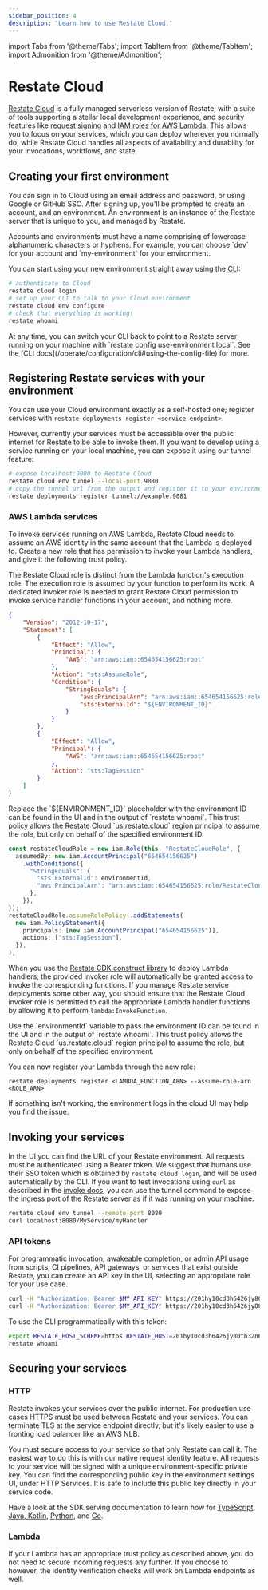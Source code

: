 ```yaml
---
sidebar_position: 4
description: "Learn how to use Restate Cloud."
---
```


import Tabs from '@theme/Tabs';
import TabItem from '@theme/TabItem';
import Admonition from '@theme/Admonition';

# Restate Cloud

[Restate Cloud](https://restate.dev/cloud) is a fully managed serverless version of Restate, with a suite of tools supporting a stellar local development experience, and security features like [request signing](#securing-your-services) and [IAM roles for AWS Lambda](#aws-lambda-services). This allows you to focus on your services, which you can deploy wherever you normally do, while Restate Cloud handles all aspects of availability and durability for your invocations, workflows, and state.

## Creating your first environment

You can sign in to Cloud using an email address and password, or using Google or GitHub SSO.
After signing up, you'll be prompted to create an account, and an environment. An environment is an instance of the Restate server that is unique to you, and managed by Restate.

<Admonition type="tip" title="Naming">
Accounts and environments must have a name comprising of lowercase alphanumeric
characters or hyphens. For example, you can choose `dev` for your account and
`my-environment` for your environment.
</Admonition>

You can start using your new environment straight away using the [CLI](/develop/local_dev#running-restate-server--cli-locally):

```bash
# authenticate to Cloud
restate cloud login
# set up your CLI to talk to your Cloud environment
restate cloud env configure
# check that everything is working!
restate whoami
```

<Admonition type="tip" title="Switching environments in the CLI">
At any time, you can switch your CLI back to point to a Restate server running
on your machine with `restate config use-environment local`. See the
[CLI docs](/operate/configuration/cli#using-the-config-file) for more.
</Admonition>

## Registering Restate services with your environment

You can use your Cloud environment exactly as a self-hosted one; register
services with `restate deployments register <service-endpoint>`.

However, currently your services must be accessible over the public internet for
Restate to be able to invoke them. If you want to develop using a
service running on your local machine, you can expose it using our tunnel
feature:

```bash
# expose localhost:9080 to Restate Cloud
restate cloud env tunnel --local-port 9080
# copy the tunnel url from the output and register it to your environment
restate deployments register tunnel://example:9081
```

### AWS Lambda services

To invoke services running on AWS Lambda, Restate Cloud needs to assume an AWS
identity in the same account that the Lambda is deployed to. Create a new role
that has permission to invoke your Lambda handlers, and give it the following
trust policy.

<Admonition type="info">
The Restate Cloud role is distinct from the Lambda function's execution role.
The execution role is assumed by your function to perform its work. A dedicated
invoker role is needed to grant Restate Cloud permission to invoke service handler
functions in your account, and nothing more.
</Admonition>

<Tabs>
<TabItem value="json" label="IAM JSON Policy" default>

```json
{
    "Version": "2012-10-17",
    "Statement": [
        {
            "Effect": "Allow",
            "Principal": {
                "AWS": "arn:aws:iam::654654156625:root"
            },
            "Action": "sts:AssumeRole",
            "Condition": {
                "StringEquals": {
                    "aws:PrincipalArn": "arn:aws:iam::654654156625:role/RestateCloud",
                    "sts:ExternalId": "${ENVIRONMENT_ID}"
                }
            }
        },
        {
            "Effect": "Allow",
            "Principal": {
                "AWS": "arn:aws:iam::654654156625:root"
            },
            "Action": "sts:TagSession"
        }
    ]
}
```

<Admonition type="info" title="Environment Identifier">
Replace the `${ENVIRONMENT_ID}` placeholder with the environment ID can be found in the UI and in the output of `restate whoami`.
This trust policy allows the Restate Cloud `us.restate.cloud` region principal to assume the role, but only on behalf of the specified environment ID.
</Admonition>

</TabItem>
<TabItem value="cdk" label="AWS CDK">

```ts
const restateCloudRole = new iam.Role(this, "RestateCloudRole", {
  assumedBy: new iam.AccountPrincipal("654654156625")
    .withConditions({
      "StringEquals": {
        "sts:ExternalId": environmentId,
        "aws:PrincipalArn": "arn:aws:iam::654654156625:role/RestateCloud",
      },
    }),
});
restateCloudRole.assumeRolePolicy!.addStatements(
  new iam.PolicyStatement({
    principals: [new iam.AccountPrincipal("654654156625")],
    actions: ["sts:TagSession"],
  }),
);
```

When you use the [Restate CDK construct library](/deploy/faas/lambda/cdk) to deploy
Lambda handlers, the provided invoker role will automatically be granted access
to invoke the corresponding functions. If you manage Restate service deployments
some other way, you should ensure that the Restate Cloud invoker role is permitted
to call the appropriate Lambda handler functions by allowing it to perform `lambda:InvokeFunction`.

<Admonition type="info" title="Environment Identifier">
Use the `environmentId` variable to pass the environment ID can be found in the UI and in the output of `restate whoami`.
This trust policy allows the Restate Cloud `us.restate.cloud` region principal to assume the role, but only on behalf of the specified environment.
</Admonition>

</TabItem>
</Tabs>

You can now register your Lambda through the new role:

```shell
restate deployments register <LAMBDA_FUNCTION_ARN> --assume-role-arn <ROLE_ARN>
```

If something isn't working, the environment logs in the cloud UI may help
you find the issue.

## Invoking your services

In the UI you can find the URL of your Restate environment. All requests must be
authenticated using a Bearer token. We suggest that humans use their SSO token
which is obtained by `restate cloud login`, and will be used automatically by
the CLI. If you want to test invocations using `curl` as described in the [invoke docs](/invoke/http), you can use the tunnel command to expose
the ingress port of the Restate server as if it was running on your machine:

```bash
restate cloud env tunnel --remote-port 8080
curl localhost:8080/MyService/myHandler
```

### API tokens

For programmatic invocation, awakeable completion, or admin API usage from
scripts, CI pipelines, API gateways, or services that exist outside Restate,
you can create an API key in the UI, selecting an appropriate role for your use
case.

```bash
curl -H "Authorization: Bearer $MY_API_KEY" https://201hy10cd3h6426jy80tb32n6en.env.us.restate.cloud:8080/MyService/MyHandler
curl -H "Authorization: Bearer $MY_API_KEY" https://201hy10cd3h6426jy80tb32n6en.env.us.restate.cloud:9070/deployments
```

To use the CLI programmatically with this token:

```bash
export RESTATE_HOST_SCHEME=https RESTATE_HOST=201hy10cd3h6426jy80tb32n6en.env.us.restate.cloud RESTATE_AUTH_TOKEN=$MY_API_KEY
restate whoami
```

## Securing your services

### HTTP

Restate invokes your services over the public internet. For production use cases
HTTPS must be used between Restate and your services. You can terminate TLS at
the service endpoint directly, but it's likely easier to use a fronting
load balancer like an AWS NLB.

You must secure access to your service so that only Restate can call it.
The easiest way to do this is with our native request identity feature.
All requests to your service will be signed with a unique environment-specific private
key. You can find the corresponding public key in the environment settings UI, under HTTP Services.
It is safe to include this public key directly in your service code.

Have a look at the SDK serving documentation to learn how for [TypeScript](/develop/ts/serving#validating-request-identity), [Java, Kotlin](/develop/java/serving#validating-request-identity), [Python](/develop/python/serving#validating-request-identity), and [Go](/develop/go/serving#validating-request-identity).

### Lambda

If your Lambda has an appropriate trust policy as described above, you do not
need to secure incoming requests any further. If you choose to however, the
identity verification checks will work on Lambda endpoints as well.
